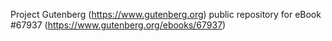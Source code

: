 Project Gutenberg (https://www.gutenberg.org) public repository for
eBook #67937 (https://www.gutenberg.org/ebooks/67937)

